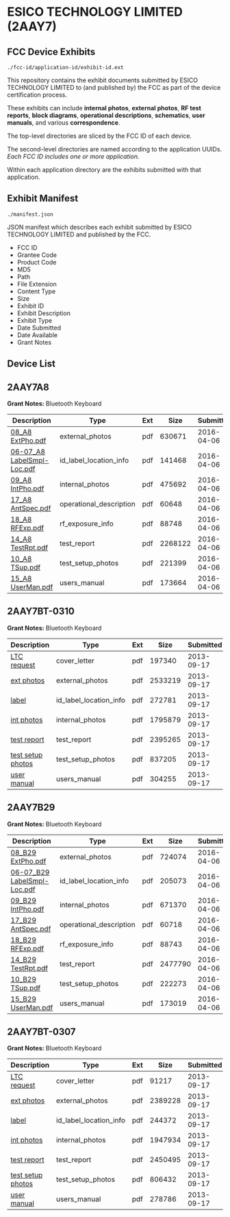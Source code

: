 # ESICO TECHNOLOGY LIMITED (2AAY7)
## FCC Device Exhibits

```
./fcc-id/application-id/exhibit-id.ext
```

This repository contains the exhibit documents submitted by ESICO TECHNOLOGY LIMITED to (and published by) the FCC as part of the device certification process.

These exhibits can include **internal photos**, **external photos**, **RF test reports**, **block diagrams**, **operational descriptions**, **schematics**, **user manuals**, and various **correspondence**.

The top-level directories are sliced by the FCC ID of each device.

The second-level directories are named according to the application UUIDs. *Each FCC ID includes one or more application.*

Within each application directory are the exhibits submitted with that application. 

## Exhibit Manifest

```
./manifest.json
```

JSON manifest which describes each exhibit submitted by ESICO TECHNOLOGY LIMITED and published by the FCC.

- FCC ID
- Grantee Code
- Product Code
- MD5
- Path
- File Extension
- Content Type
- Size
- Exhibit ID
- Exhibit Description
- Exhibit Type
- Date Submitted
- Date Available
- Grant Notes

## Device List
## 2AAY7A8
**Grant Notes:** Bluetooth Keyboard

| Description | Type | Ext | Size | Submitted | Available |
| ----------- | ---- | --- | ---- | --------- | --------- |
| [08_A8 ExtPho.pdf](2AAY7A8/627b34348918fed894007d9f0794df1f/2951587.pdf) | external_photos | pdf | 630671 | 2016-04-06 | 2016-04-06 |
| [06-07_A8 LabelSmpl-Loc.pdf](2AAY7A8/627b34348918fed894007d9f0794df1f/2951586.pdf) | id_label_location_info | pdf | 141468 | 2016-04-06 | 2016-04-06 |
| [09_A8 IntPho.pdf](2AAY7A8/627b34348918fed894007d9f0794df1f/2951588.pdf) | internal_photos | pdf | 475692 | 2016-04-06 | 2016-04-06 |
| [17_A8 AntSpec.pdf](2AAY7A8/627b34348918fed894007d9f0794df1f/2951596.pdf) | operational_description | pdf | 60648 | 2016-04-06 | 2016-04-06 |
| [18_A8 RFExp.pdf](2AAY7A8/627b34348918fed894007d9f0794df1f/2951597.pdf) | rf_exposure_info | pdf | 88748 | 2016-04-06 | 2016-04-06 |
| [14_A8 TestRpt.pdf](2AAY7A8/627b34348918fed894007d9f0794df1f/2951593.pdf) | test_report | pdf | 2268122 | 2016-04-06 | 2016-04-06 |
| [10_A8 TSup.pdf](2AAY7A8/627b34348918fed894007d9f0794df1f/2951589.pdf) | test_setup_photos | pdf | 221399 | 2016-04-06 | 2016-04-06 |
| [15_A8 UserMan.pdf](2AAY7A8/627b34348918fed894007d9f0794df1f/2951594.pdf) | users_manual | pdf | 173664 | 2016-04-06 | 2016-04-06 |
## 2AAY7BT-0310
**Grant Notes:** Bluetooth Keyboard

| Description | Type | Ext | Size | Submitted | Available |
| ----------- | ---- | --- | ---- | --------- | --------- |
| [LTC request](2AAY7BT-0310/8d77f7b2d0890555b2e858fc23a6e4fb/2073649.pdf) | cover_letter | pdf | 197340 | 2013-09-17 | 2013-09-17 |
| [ext photos](2AAY7BT-0310/8d77f7b2d0890555b2e858fc23a6e4fb/2073650.pdf) | external_photos | pdf | 2533219 | 2013-09-17 | 2013-09-17 |
| [label](2AAY7BT-0310/8d77f7b2d0890555b2e858fc23a6e4fb/2073651.pdf) | id_label_location_info | pdf | 272781 | 2013-09-17 | 2013-09-17 |
| [int photos](2AAY7BT-0310/8d77f7b2d0890555b2e858fc23a6e4fb/2073653.pdf) | internal_photos | pdf | 1795879 | 2013-09-17 | 2013-09-17 |
| [test report](2AAY7BT-0310/8d77f7b2d0890555b2e858fc23a6e4fb/2073652.pdf) | test_report | pdf | 2395265 | 2013-09-17 | 2013-09-17 |
| [test setup photos](2AAY7BT-0310/8d77f7b2d0890555b2e858fc23a6e4fb/2073654.pdf) | test_setup_photos | pdf | 837205 | 2013-09-17 | 2013-09-17 |
| [user manual](2AAY7BT-0310/8d77f7b2d0890555b2e858fc23a6e4fb/2073655.pdf) | users_manual | pdf | 304255 | 2013-09-17 | 2013-09-17 |
## 2AAY7B29
**Grant Notes:** Bluetooth Keyboard

| Description | Type | Ext | Size | Submitted | Available |
| ----------- | ---- | --- | ---- | --------- | --------- |
| [08_B29 ExtPho.pdf](2AAY7B29/64d73b691809d9a3f44fc7e33d545512/2951615.pdf) | external_photos | pdf | 724074 | 2016-04-06 | 2016-04-06 |
| [06-07_B29 LabelSmpl-Loc.pdf](2AAY7B29/64d73b691809d9a3f44fc7e33d545512/2951614.pdf) | id_label_location_info | pdf | 205073 | 2016-04-06 | 2016-04-06 |
| [09_B29 IntPho.pdf](2AAY7B29/64d73b691809d9a3f44fc7e33d545512/2951616.pdf) | internal_photos | pdf | 671370 | 2016-04-06 | 2016-04-06 |
| [17_B29 AntSpec.pdf](2AAY7B29/64d73b691809d9a3f44fc7e33d545512/2951624.pdf) | operational_description | pdf | 60718 | 2016-04-06 | 2016-04-06 |
| [18_B29 RFExp.pdf](2AAY7B29/64d73b691809d9a3f44fc7e33d545512/2951625.pdf) | rf_exposure_info | pdf | 88743 | 2016-04-06 | 2016-04-06 |
| [14_B29 TestRpt.pdf](2AAY7B29/64d73b691809d9a3f44fc7e33d545512/2951621.pdf) | test_report | pdf | 2477790 | 2016-04-06 | 2016-04-06 |
| [10_B29 TSup.pdf](2AAY7B29/64d73b691809d9a3f44fc7e33d545512/2951617.pdf) | test_setup_photos | pdf | 222273 | 2016-04-06 | 2016-04-06 |
| [15_B29 UserMan.pdf](2AAY7B29/64d73b691809d9a3f44fc7e33d545512/2951622.pdf) | users_manual | pdf | 173019 | 2016-04-06 | 2016-04-06 |
## 2AAY7BT-0307
**Grant Notes:** Bluetooth Keyboard

| Description | Type | Ext | Size | Submitted | Available |
| ----------- | ---- | --- | ---- | --------- | --------- |
| [LTC request](2AAY7BT-0307/35c2758066b8e0db75abc73cb55b269a/2073663.pdf) | cover_letter | pdf | 91217 | 2013-09-17 | 2013-09-17 |
| [ext photos](2AAY7BT-0307/35c2758066b8e0db75abc73cb55b269a/2073664.pdf) | external_photos | pdf | 2389228 | 2013-09-17 | 2013-09-17 |
| [label](2AAY7BT-0307/35c2758066b8e0db75abc73cb55b269a/2073665.pdf) | id_label_location_info | pdf | 244372 | 2013-09-17 | 2013-09-17 |
| [int photos](2AAY7BT-0307/35c2758066b8e0db75abc73cb55b269a/2073667.pdf) | internal_photos | pdf | 1947934 | 2013-09-17 | 2013-09-17 |
| [test report](2AAY7BT-0307/35c2758066b8e0db75abc73cb55b269a/2073666.pdf) | test_report | pdf | 2450495 | 2013-09-17 | 2013-09-17 |
| [test setup photos](2AAY7BT-0307/35c2758066b8e0db75abc73cb55b269a/2073668.pdf) | test_setup_photos | pdf | 806432 | 2013-09-17 | 2013-09-17 |
| [user manual](2AAY7BT-0307/35c2758066b8e0db75abc73cb55b269a/2073669.pdf) | users_manual | pdf | 278786 | 2013-09-17 | 2013-09-17 |
